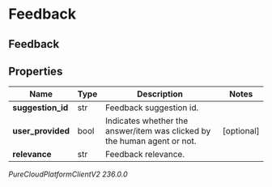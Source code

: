 # Feedback

## Feedback

## Properties

|Name | Type | Description | Notes|
|------------ | ------------- | ------------- | -------------|
| **suggestion_id** | str | Feedback suggestion id. | |
| **user_provided** | bool | Indicates whether the answer/item was clicked by the human agent or not. | [optional] |
| **relevance** | str | Feedback relevance. | |



_PureCloudPlatformClientV2 236.0.0_
